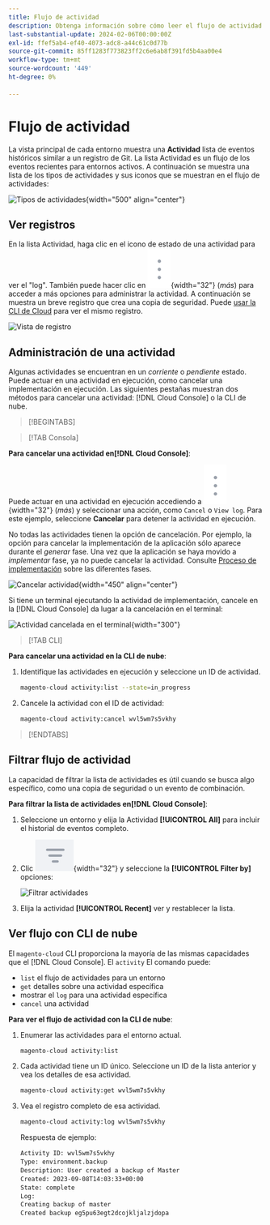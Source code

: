 ```yaml
---
title: Flujo de actividad
description: Obtenga información sobre cómo leer el flujo de actividad en la [!DNL Cloud Console] o la CLI de la nube para Adobe Commerce en la infraestructura en la nube.
last-substantial-update: 2024-02-06T00:00:00Z
exl-id: ffef5ab4-ef40-4073-adc8-a44c61c0d77b
source-git-commit: 85ff1283f773823ff2c6e6ab8f391fd5b4aa00e4
workflow-type: tm+mt
source-wordcount: '449'
ht-degree: 0%

---
```


# Flujo de actividad

La vista principal de cada entorno muestra una **Actividad** lista de eventos históricos similar a un registro de Git. La lista Actividad es un flujo de los eventos recientes para entornos activos. A continuación se muestra una lista de los tipos de actividades y sus iconos que se muestran en el flujo de actividades:

![Tipos de actividades](../../assets/activity-types.svg){width="500" align="center"}

## Ver registros

En la lista Actividad, haga clic en el icono de estado de una actividad para ver el &quot;log&quot;. También puede hacer clic en ![Más](../../assets/icon-more.png){width="32"} (_más_) para acceder a más opciones para administrar la actividad. A continuación se muestra un breve registro que crea una copia de seguridad. Puede [usar la CLI de Cloud](#activity-stream-with-cloud-cli) para ver el mismo registro.

![Vista de registro](../../assets/log-view.png)

## Administración de una actividad

Algunas actividades se encuentran en un _corriente_ o _pendiente_ estado. Puede actuar en una actividad en ejecución, como cancelar una implementación en ejecución. Las siguientes pestañas muestran dos métodos para cancelar una actividad: [!DNL Cloud Console] o la CLI de nube.

>[!BEGINTABS]

>[!TAB Consola]

**Para cancelar una actividad en[!DNL Cloud Console]**:

Puede actuar en una actividad en ejecución accediendo a ![Más](../../assets/icon-more.png){width="32"} (_más_) y seleccionar una acción, como `Cancel` o `View log`. Para este ejemplo, seleccione **Cancelar** para detener la actividad en ejecución.

No todas las actividades tienen la opción de cancelación. Por ejemplo, la opción para cancelar la implementación de la aplicación sólo aparece durante el _generar_ fase. Una vez que la aplicación se haya movido a _implementar_ fase, ya no puede cancelar la actividad. Consulte [Proceso de implementación](../deploy/process.md) sobre las diferentes fases.

![Cancelar actividad](../../assets/activity-icons/cancel-activity.png){width="450" align="center"}

Si tiene un terminal ejecutando la actividad de implementación, cancele en la [!DNL Cloud Console] da lugar a la cancelación en el terminal:

![Actividad cancelada en el terminal](../../assets/activity-icons/activity-cancelled.png){width="300"}

>[!TAB CLI]

**Para cancelar una actividad en la CLI de nube**:

1. Identifique las actividades en ejecución y seleccione un ID de actividad.

   ```bash
   magento-cloud activity:list --state=in_progress
   ```

1. Cancele la actividad con el ID de actividad:

   ```bash
   magento-cloud activity:cancel wvl5wm7s5vkhy
   ```

>[!ENDTABS]

## Filtrar flujo de actividad

La capacidad de filtrar la lista de actividades es útil cuando se busca algo específico, como una copia de seguridad o un evento de combinación.

**Para filtrar la lista de actividades en[!DNL Cloud Console]**:

1. Seleccione un entorno y elija la Actividad **[!UICONTROL All]** para incluir el historial de eventos completo.

1. Clic ![Filtrar por](../../assets/icon-filterby.png){width="32"} y seleccione la **[!UICONTROL Filter by]** opciones:

   ![Filtrar actividades](../../assets/activity-filter.png)

1. Elija la actividad **[!UICONTROL Recent]** ver y restablecer la lista.

## Ver flujo con CLI de nube

El `magento-cloud` CLI proporciona la mayoría de las mismas capacidades que el [!DNL Cloud Console]. El `activity` El comando puede:

- `list` el flujo de actividades para un entorno
- `get` detalles sobre una actividad específica
- mostrar el `log` para una actividad específica
- `cancel` una actividad

**Para ver el flujo de actividad con la CLI de nube**:

1. Enumerar las actividades para el entorno actual.

   ```bash
   magento-cloud activity:list
   ```

1. Cada actividad tiene un ID único. Seleccione un ID de la lista anterior y vea los detalles de esa actividad.

   ```bash
   magento-cloud activity:get wvl5wm7s5vkhy
   ```

1. Vea el registro completo de esa actividad.

   ```bash
   magento-cloud activity:log wvl5wm7s5vkhy
   ```

   Respuesta de ejemplo:

   ```bash
   Activity ID: wvl5wm7s5vkhy
   Type: environment.backup
   Description: User created a backup of Master
   Created: 2023-09-08T14:03:33+00:00
   State: complete
   Log:
   Creating backup of master
   Created backup eg5pu63egt2dcojkljalzjdopa
   ```
